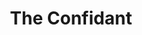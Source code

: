 ---
title:          The Confidant
genre:          ancient
chinesetitle:   大太監
previoustitle:  The Big Eunuch
episodes:       33
producer:       Marco Law
broadcaststart: 2012-11-04
broadcastend:   2012-12-15
website:        'http://programme.tvb.com/drama/theconfidant'
starring:       Wayne Lai, Michelle Yim, Maggie Siu, Raymond Wong, Aimee Chan, Raymond Cho, Nancy Wu, Natalie Tong, Power Chan, Edwin Siu
synopsis:       LEE LIN-YIN <small>(Wayne Lai)</small> and ON TAK-HOI <small>(Raymond Cho)</small> came from poor families and were sold to become palace eunuchs at a young age. The two later become apprentices of senior eunuch LAU DOR-SAN <small>(King Sir)</small> and developed a deep brotherly relationship. Both became important high ranked officials for EMPRESS DOWAGER CIXI <small>(Michelle Yim)</small>. Unfortunately, Tak Hoi had a heart of greed and eventually his relationship with the careful Lin Yin started drifting apart. Chan Fuk <small>(Elliot Ngok)</small> is the head of the eununchs, but he saw he was losing his authority because Lin Yin and Tak Hoi won the Empress’ favor. He started plotting against the two, but Lin Yin was fortunate to have palace maid SIN YUNG <small>(Nancy Wu)</small> and the eunuch pharmacist, YIU SEUNG-HEI’s <small>(Raymond Wong)</small> assistance. Meanwhile, it’s time for EMPEROR TONGZI <small>(Oscar Leung)</small> to choose his empress, which worried EMPRESS DOWAGER CI’AN <small>(Maggie Siu)</small> that Cixi may get even more powerful. She joins forces with the Grand Prince <small>(KK Cheung)</small> to drive Cixi into an isolated and helpless position.

fullname:       Sok Cheuk Lok · Yuen
altname:        Imperial Consort Yuen
identity:       Consort
appearance:     1-5
personality:    Consort Yuen fairly metes out gratitude and grudge, she treats her servants with courtesy, but has been harboring hard feelings for her enemy, Empress Dowager Cixi, all along.
background:     "Consort Yuen is a consort of Emperor Xianfeng. Unfortunately, Xianfeng had too many consorts and Consort Yuen was neglected. Feeling lonely in the palace, she frequently hung around in Bureau of Peace and Prosperity and was attracted by the young male opera performer Yuk Chun <small>(Vin Choi)</small>. The two fell in love and got into an illicit affair. Later she discovered that she got pregnant. Upon learning of her pregnancy, Yuk Chun unexpectedly left her. Disheartened by this, Consort Yuen had no choice but to give birth to her son and declared he was Xianfeng’s. When the baby was born, Cixi finds out that the baby isn’t Xianfeng’s biological child. She ordered people to take away Consort Yuen’s son and had him killed. Consort Yuen was put in the cold palace thereafter."
happenings:     Having a peaceful and dull life in the Palace of Great Benevolence, Consort Yuen treats her group of eunuchs and maids like family and lives together harmoniously. Among them, she has the most profound connection with Lee Lin-Yin. Over the years, Cixi would order an eunuch to reprimand Consort Yuen during the festive. However, Lin Yin and the others do not know at all what she has committed to deserve this. Consort Yuen never has any desires. However, when she hears that Cixi announced that all consorts of the emperor will be allowed to leave the palace, and herself being the only one to die of old age in the Forbidden Palace, she feels that life is dreary and hence decides to hang herself…
image:          1
---